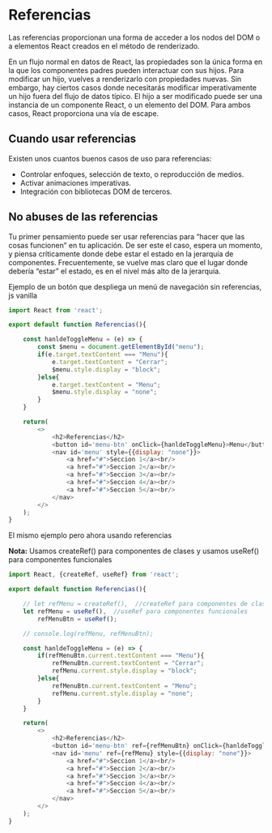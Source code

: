 # **Referencias**

Las referencias proporcionan una forma de acceder a los nodos del DOM o a elementos React creados en el método de renderizado.

En un flujo normal en datos de React, las propiedades son la única forma en la que los componentes padres pueden interactuar con sus hijos. Para modificar un hijo, vuelves a renderizarlo con propiedades nuevas. Sin embargo, hay ciertos casos donde necesitarás modificar imperativamente un hijo fuera del flujo de datos típico. El hijo a ser modificado puede ser una instancia de un componente React, o un elemento del DOM. Para ambos casos, React proporciona una vía de escape.


## **Cuando usar referencias**

Existen unos cuantos buenos casos de uso para referencias:
* Controlar enfoques, selección de texto, o reproducción de medios.
* Activar animaciones imperativas.
* Integración con bibliotecas DOM de terceros.


## **No abuses de las referencias**

Tu primer pensamiento puede ser usar referencias para “hacer que las cosas funcionen” en tu aplicación. De ser este el caso, espera un momento, y piensa críticamente donde debe estar el estado en la jerarquía de componentes. Frecuentemente, se vuelve mas claro que el lugar donde debería “estar” el estado, es en el nivel más alto de la jerarquía.

Ejemplo de un botón que despliega un menú de navegación sin referencias, js vanilla

```js
import React from 'react';

export default function Referencias(){

    const hanldeToggleMenu = (e) => {
        const $menu = document.getElementById("menu");
        if(e.target.textContent === "Menu"){
            e.target.textContent = "Cerrar";
            $menu.style.display = "block";
        }else{
            e.target.textContent = "Menu";
            $menu.style.display = "none";
        }
    }

    return(
        <>
            <h2>Referencias</h2>
            <button id='menu-btn' onClick={hanldeToggleMenu}>Menu</button>
            <nav id='menu' style={{display: "none"}}>
                <a href="#">Seccion 1</a><br/>
                <a href="#">Seccion 2</a><br/>
                <a href="#">Seccion 3</a><br/>
                <a href="#">Seccion 4</a><br/>
                <a href="#">Seccion 5</a><br/>
            </nav>
        </>
    );
}
```

El mismo ejemplo pero ahora usando referencias

**Nota:** Usamos createRef() para componentes de clases y usamos useRef() para componentes funcionales

```js
import React, {createRef, useRef} from 'react';

export default function Referencias(){

    // let refMenu = createRef(),  //createRef para componentes de clases (squi deberia marcar error)
    let refMenu = useRef(),  //useRef para componentes funcionales
        refMenuBtn = useRef();  

    // console.log(refMenu, refMenuBtn);

    const hanldeToggleMenu = (e) => {
        if(refMenuBtn.current.textContent === "Menu"){
            refMenuBtn.current.textContent = "Cerrar";
            refMenu.current.style.display = "block";
        }else{
            refMenuBtn.current.textContent = "Menu";
            refMenu.current.style.display = "none";
        }
    }

    return(
        <>
            <h2>Referencias</h2>
            <button id='menu-btn' ref={refMenuBtn} onClick={hanldeToggleMenu}>Menu</button>
            <nav id='menu' ref={refMenu} style={{display: "none"}}>
                <a href="#">Seccion 1</a><br/>
                <a href="#">Seccion 2</a><br/>
                <a href="#">Seccion 3</a><br/>
                <a href="#">Seccion 4</a><br/>
                <a href="#">Seccion 5</a><br/>
            </nav>
        </>
    );
}
```